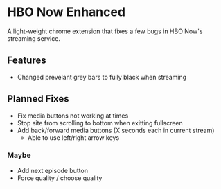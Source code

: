 # HBO Now Enhanced

A light-weight chrome extension that fixes a few bugs in HBO Now's streaming service.

## Features

- Changed prevelant grey bars to fully black when streaming

## Planned Fixes

- Fix media buttons not working at times
- Stop site from scrolling to bottom when exitting fullscreen
- Add back/forward media buttons (X seconds each in current stream)
  - Able to use left/right arrow keys

### Maybe

- Add next episode button
- Force quality / choose quality